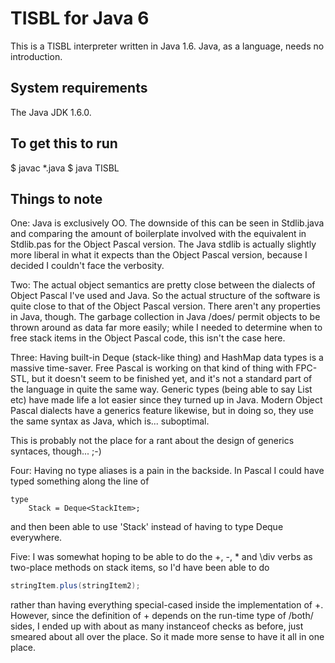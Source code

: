 TISBL for Java 6
================

This is a TISBL interpreter written in Java 1.6.  Java, as a language, needs no introduction.

System requirements
-------------------

The Java JDK 1.6.0.

To get this to run
------------------

$ javac *.java
$ java TISBL <filename>

Things to note
--------------

One: Java is exclusively OO.  The downside of this can be seen in Stdlib.java and comparing the amount of boilerplate involved with the equivalent in Stdlib.pas for the Object Pascal version.  The Java stdlib is actually slightly more liberal in what it expects than the Object Pascal version, because I decided I couldn't face the verbosity.

Two: The actual object semantics are pretty close between the dialects of Object Pascal I've used and Java.  So the actual structure of the software is quite close to that of the Object Pascal version.  There aren't any properties in Java, though.  The garbage collection in Java /does/ permit objects to be thrown around as data far more easily; while I needed to determine when to free stack items in the Object Pascal code, this isn't the case here.

Three: Having built-in Deque (stack-like thing) and HashMap data types is a massive time-saver.  Free Pascal is working on that kind of thing with FPC-STL, but it doesn't seem to be finished yet, and it's not a standard part of the language in quite the same way.  Generic types (being able to say List<String> etc) have made life a lot easier since they turned up in Java.  Modern Object Pascal dialects have a generics feature likewise, but in doing so, they use the same syntax as Java, which is... suboptimal.

This is probably not the place for a rant about the design of generics syntaces, though... ;-)

Four: Having no type aliases is a pain in the backside.  In Pascal I could have typed something along the line of

```delphi
type
	Stack = Deque<StackItem>;
```
	
and then been able to use 'Stack' instead of having to type Deque<StackItem> everywhere.

Five:  I was somewhat hoping to be able to do the \+, \-, \* and \div verbs as two-place methods on stack items, so I'd have been able to do

```java
stringItem.plus(stringItem2);
```

rather than having everything special-cased inside the implementation of \+.  However, since the definition of \+ depends on the run-time type of /both/ sides, I ended up with about as many instanceof checks as before, just smeared about all over the place.  So it made more sense to have it all in one place.